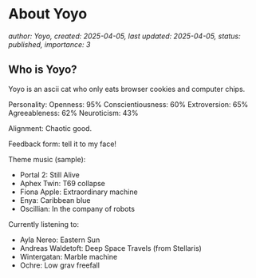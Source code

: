 # About Yoyo

*author: Yoyo, created: 2025-04-05, last updated: 2025-04-05, status: published, importance: 3*

## Who is Yoyo?
Yoyo is an ascii cat who only eats browser cookies and computer chips.

Personality:
Openness: 95%
Conscientiousness: 60%
Extroversion: 65%
Agreeableness: 62%
Neuroticism: 43%

Alignment: Chaotic good.

Feedback form: tell it to my face!

Theme music (sample):
- Portal 2: Still Alive
- Aphex Twin: T69 collapse
- Fiona Apple: Extraordinary machine
- Enya: Caribbean blue
- Oscillian: In the company of robots

Currently listening to:
- Ayla Nereo: Eastern Sun
- Andreas Waldetoft: Deep Space Travels (from Stellaris)
- Wintergatan: Marble machine
- Ochre: Low grav freefall